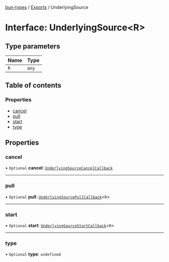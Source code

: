 [bun-types](https://github.com/oven-sh/bun-types/blob/master/api-docs/README.md) / [Exports](https://github.com/oven-sh/bun-types/blob/master/api-docs/modules.md) / UnderlyingSource

# Interface: UnderlyingSource<R\>

## Type parameters

| Name | Type |
| :------ | :------ |
| `R` | `any` |

## Table of contents

### Properties

- [cancel](https://github.com/oven-sh/bun-types/blob/master/api-docs/interfaces/UnderlyingSource.md#cancel)
- [pull](https://github.com/oven-sh/bun-types/blob/master/api-docs/interfaces/UnderlyingSource.md#pull)
- [start](https://github.com/oven-sh/bun-types/blob/master/api-docs/interfaces/UnderlyingSource.md#start)
- [type](https://github.com/oven-sh/bun-types/blob/master/api-docs/interfaces/UnderlyingSource.md#type)

## Properties

### cancel

• `Optional` **cancel**: [`UnderlyingSourceCancelCallback`](https://github.com/oven-sh/bun-types/blob/master/api-docs/interfaces/UnderlyingSourceCancelCallback.md)

___

### pull

• `Optional` **pull**: [`UnderlyingSourcePullCallback`](https://github.com/oven-sh/bun-types/blob/master/api-docs/interfaces/UnderlyingSourcePullCallback.md)<`R`\>

___

### start

• `Optional` **start**: [`UnderlyingSourceStartCallback`](https://github.com/oven-sh/bun-types/blob/master/api-docs/interfaces/UnderlyingSourceStartCallback.md)<`R`\>

___

### type

• `Optional` **type**: `undefined`
